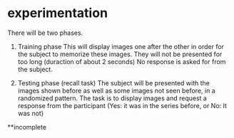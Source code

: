 # experimentation
There will be two phases.
1. Training phase
This will display images one after the other in order for the subject to memorize these images. They will not be presented for too long (duraction of about 2 seconds)
No response is asked for from the subject.


2. Testing phase (recall task)
The subject will be presented with the images shown before as well as some images not seen before, in a randomized pattern. The task is to display images and request a response 
from the participant (Yes: it was in the series before, or No: It was not)


**incomplete
